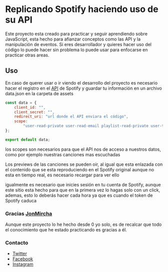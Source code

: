 # Replicando Spotify haciendo uso de su API

Este proyecto esta creado para practicar y seguir aprendiendo sobre JavaScript, esta hecho para afianzar conceptos como las API y la manipulación de eventos. Si eres desarrollador y quieres hacer uso del código lo puede hacer sin problema lo puede usar para enfocarse en practicar otras areas.

## Uso

En caso de querer usar o ir viendo el desarrollo del proyecto es necesario hacer el registro en el [API](https://developer.spotify.com/dashboard) de Spotify y guardar tu información en un archivo data.json en la carpeta de assets

```javascript
const data = {
	client_id: "",
	client_secret: "",
	redirect_uri: "url donde el API enviara el código",
	scope:
		"user-read-private user-read-email playlist-read-private user-top-read user-library-read user-read-playback-state user-modify-playback-state user-follow-read",
};

export default data;
```

los scopes son necesarios para que el API nos de acceso a nuestros datos, como por ejemplo nuestras canciones mas escuchadas

Los previews de las canciones se pueden oir, al igual que esta enlazada con el contenido que se esta reproduciendo en el Spotify original aunque no esta en tiempo real, es necesario recargar para ver ello

igualmente es necesario que inicies sesión en tu cuenta de Spotify, aunque este sitio esta hecho para que en la primera vez lo hagas solo con un click, ademas, esto lo deberás hacer cada hora ya que es cuando el token de Spotify caduca

### Gracias [JonMircha](https://www.youtube.com/@jonmircha)

Aunque este proyecto lo he hecho desde 0 yo solo, es de recalcar que todo el conocimiento que he estado practicando es gracias a él.

### Contacto

- [Twitter](https://twitter.com/cristian321893)
- [Facebook](https://www.facebook.com/camilo.guerrero.3597789/)
- [Instagram](https://www.instagram.com/camiloguerrero63/)
